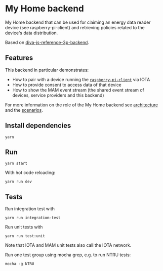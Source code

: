 # My Home backend

My Home backend that can be used for claiming an energy data reader device (see raspberry-pi-client) and retrieving policies related to the device's data distribution.

Based on [diva-js-reference-3p-backend](https://github.com/Alliander/diva-js-reference-3p-backend).

## Features
This backend in particular demonstrates:
- How to pair with a device running the [`raspberry-pi-client`](../../raspberry-pi-client) via IOTA
- How to provide consent to access data of that device
- How to show the MAM event stream (the shared event stream of devices, service providers and this backend)

For more information on the role of the My Home backend see [architecture](../../docs/architecture) and the [scenarios](../../docs/scenarios).

## Install dependencies

```
yarn
```

## Run

```
yarn start
```

With hot code reloading:

```
yarn run dev
```

## Tests

Run integration test with

```
yarn run integration-test
```

Run unit tests with

```
yarn run test:unit
```

Note that IOTA and MAM unit tests also call the IOTA network.

Run one test group using mocha grep, e.g. to run NTRU tests:

```
mocha -g NTRU
```
